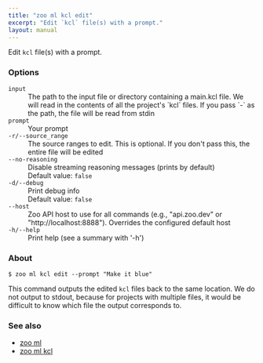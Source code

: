 ```yaml
---
title: "zoo ml kcl edit"
excerpt: "Edit `kcl` file(s) with a prompt."
layout: manual
---
```


Edit `kcl` file(s) with a prompt.

### Options

<dl class="flags">
   <dt><code>input</code></dt>
   <dd>The path to the input file or directory containing a main.kcl file. We will read in the contents of all the project's `kcl` files. If you pass `-` as the path, the file will be read from stdin</dd>

   <dt><code>prompt</code></dt>
   <dd>Your prompt</dd>

   <dt><code>-r/--source_range</code></dt>
   <dd>The source ranges to edit. This is optional. If you don't pass this, the entire file will be edited</dd>

   <dt><code>--no-reasoning</code></dt>
   <dd>Disable streaming reasoning messages (prints by default)<br/>Default value: <code>false</code></dd>

   <dt><code>-d/--debug</code></dt>
   <dd>Print debug info<br/>Default value: <code>false</code></dd>

   <dt><code>--host</code></dt>
   <dd>Zoo API host to use for all commands (e.g., "api.zoo.dev" or "http://localhost:8888"). Overrides the configured default host</dd>

   <dt><code>-h/--help</code></dt>
   <dd>Print help (see a summary with '-h')</dd>
</dl>


### About

```
$ zoo ml kcl edit --prompt "Make it blue"
```

This command outputs the edited `kcl` files back to the same location.
We do not output to stdout, because for projects with multiple files,
it would be difficult to know which file the output corresponds to.

### See also

* [zoo ml](./zoo_ml)
* [zoo ml kcl](./zoo_ml_kcl)